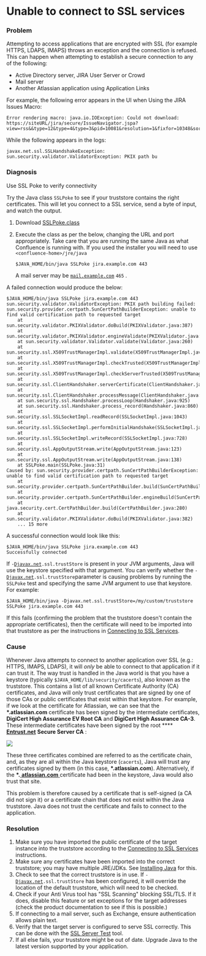 # Unable to connect to SSL services





### Problem <a href="#unabletoconnecttosslservicesdueto-pkixpathbuildingfailed-error-problem" id="unabletoconnecttosslservicesdueto-pkixpathbuildingfailed-error-problem"></a>

Attempting to access applications that are encrypted with SSL (for example HTTPS, LDAPS, IMAPS) throws an exception and the connection is refused. This can happen when attempting to establish a secure connection to any of the following:

* Active Directory server, JIRA User Server or Crowd
* Mail server&#x20;
* Another Atlassian application using Application Links

For example, the following error appears in the UI when Using the JIRA Issues Macro:

```
Error rendering macro: java.io.IOException: Could not download: https://siteURL/jira/secure/IssueNavigator.jspa?view=rss&&type=12&type=4&type=3&pid=10081&resolution=1&fixfor=10348&sorter/field=issuekey&sorter/order=DESC&sorter/field=priority&sorter/order=DESC&tempMax=100&reset=true&decorator=none
```

While the following appears in the logs:

```
javax.net.ssl.SSLHandshakeException: sun.security.validator.ValidatorException: PKIX path bu
```

### Diagnosis <a href="#unabletoconnecttosslservicesdueto-pkixpathbuildingfailed-error-diagnosis" id="unabletoconnecttosslservicesdueto-pkixpathbuildingfailed-error-diagnosis"></a>

Use SSL Poke to verify connectivity

Try the Java class `SSLPoke` to see if your truststore contains the right certificates. This will let you connect to a SSL service, send a byte of input, and watch the output.

1. Download [SSLPoke.class](https://confluence.atlassian.com/kb/files/779355358/779355357/1/1441897666313/SSLPoke.class)
2.  Execute the class as per the below, changing the URL and port appropriately. Take care that you are running the same Java as what Confluence is running with. If you used the installer you will need to use `<confluence-home>/jre/java`

    ```
    $JAVA_HOME/bin/java SSLPoke jira.example.com 443
    ```

    A mail server may be [`mail.example.com`](http://mail.example.com) `465` .



A failed connection would produce the below:

```
$JAVA_HOME/bin/java SSLPoke jira.example.com 443
sun.security.validator.ValidatorException: PKIX path building failed: sun.security.provider.certpath.SunCertPathBuilderException: unable to find valid certification path to requested target
	at sun.security.validator.PKIXValidator.doBuild(PKIXValidator.java:387)
	at sun.security.validator.PKIXValidator.engineValidate(PKIXValidator.java:292)
	at sun.security.validator.Validator.validate(Validator.java:260)
	at sun.security.ssl.X509TrustManagerImpl.validate(X509TrustManagerImpl.java:324)
	at sun.security.ssl.X509TrustManagerImpl.checkTrusted(X509TrustManagerImpl.java:229)
	at sun.security.ssl.X509TrustManagerImpl.checkServerTrusted(X509TrustManagerImpl.java:124)
	at sun.security.ssl.ClientHandshaker.serverCertificate(ClientHandshaker.java:1351)
	at sun.security.ssl.ClientHandshaker.processMessage(ClientHandshaker.java:156)
	at sun.security.ssl.Handshaker.processLoop(Handshaker.java:925)
	at sun.security.ssl.Handshaker.process_record(Handshaker.java:860)
	at sun.security.ssl.SSLSocketImpl.readRecord(SSLSocketImpl.java:1043)
	at sun.security.ssl.SSLSocketImpl.performInitialHandshake(SSLSocketImpl.java:1343)
	at sun.security.ssl.SSLSocketImpl.writeRecord(SSLSocketImpl.java:728)
	at sun.security.ssl.AppOutputStream.write(AppOutputStream.java:123)
	at sun.security.ssl.AppOutputStream.write(AppOutputStream.java:138)
	at SSLPoke.main(SSLPoke.java:31)
Caused by: sun.security.provider.certpath.SunCertPathBuilderException: unable to find valid certification path to requested target
	at sun.security.provider.certpath.SunCertPathBuilder.build(SunCertPathBuilder.java:145)
	at sun.security.provider.certpath.SunCertPathBuilder.engineBuild(SunCertPathBuilder.java:131)
	at java.security.cert.CertPathBuilder.build(CertPathBuilder.java:280)
	at sun.security.validator.PKIXValidator.doBuild(PKIXValidator.java:382)
	... 15 more
```

A successful connection would look like this:

```
$JAVA_HOME/bin/java SSLPoke jira.example.com 443
Successfully connected
```

If `-`[`Djavax.net`](http://djavax.net)`.ssl.trustStore` is present in your JVM arguments, Java will use the keystore specified with that argument. You can verify whether the `-`[`Djavax.net`](http://djavax.net)`.ssl.trustStore`parameter is causing problems by running the `SSLPoke` test and specifying the same JVM argument to use that keystore. For example:

```
$JAVA_HOME/bin/java -Djavax.net.ssl.trustStore=/my/custom/truststore SSLPoke jira.example.com 443
```

If this fails (confirming the problem that the truststore doesn't contain the appropriate certificates), then the certificate will need to be imported into that truststore as per the instructions in [Connecting to SSL Services](https://confluence.atlassian.com/kb/connecting-to-ssl-services-802171215.html).

### Cause <a href="#unabletoconnecttosslservicesdueto-pkixpathbuildingfailed-error-cause" id="unabletoconnecttosslservicesdueto-pkixpathbuildingfailed-error-cause"></a>

Whenever Java attempts to connect to another application over SSL (e.g.: HTTPS, IMAPS, LDAPS), it will _only_ be able to connect to that application if it can trust it. The way trust is handled in the Java world is that you have a keystore (typically `$JAVA_HOME/lib/security/cacerts`), also known as the truststore. This contains a list of all known Certificate Authority (CA) certificates, and Java will only trust certificates that are signed by one of those CAs or public certificates that exist within that keystore. For example, if we look at the certificate for Atlassian, we can see that the **\*.atlassian.com** certificate has been signed by the intermediate certificates, **DigiCert High Assurance EV Root CA** and **DigiCert High Assurance CA-3**. These intermediate certificates have been signed by the root  ****  [**Entrust.net**](http://entrust.net) **Secure Server CA** :

![](https://confluence.atlassian.com/jira/files/117455/359498025/1/1369371745446/Certificates.png)

These three certificates combined are referred to as the certificate chain, and, as they are all within the Java keystore (`cacerts`), Java will trust any certificates signed by them (in this case, **\*.atlassian.com**). Alternatively, if the **\*.**[ **atlassian.com** ](http://atlassian.com) certificate had been in the keystore, Java would also trust that site.

This problem is therefore caused by a certificate that is self-signed (a CA did not sign it) or a certificate chain that does not exist within the Java truststore. Java does not trust the certificate and fails to connect to the application.

### Resolution <a href="#unabletoconnecttosslservicesdueto-pkixpathbuildingfailed-error-resolution" id="unabletoconnecttosslservicesdueto-pkixpathbuildingfailed-error-resolution"></a>

1. Make sure you have imported the public certificate of the target instance into the truststore according to the [Connecting to SSL Services](https://confluence.atlassian.com/kb/connecting-to-ssl-services-802171215.html) instructions.
2. Make sure any certificates have been imported into the correct truststore; you may have multiple JRE/JDKs. See [Installing Java](https://confluence.atlassian.com/jira/installing-java-185729673.html) for this.
3. Check to see that the correct truststore is in use. If `-`[`Djavax.net`](http://djavax.net)`.ssl.trustStore` has been configured, it will override the location of the default truststore, which will need to be checked.
4. Check if your Anti Virus tool has "SSL Scanning" blocking SSL/TLS. If it does, disable this feature or set exceptions for the target addresses (check the product documentation to see if this is possible.)
5. If connecting to a mail server, such as Exchange, ensure authentication allows plain text.
6. Verify that the target server is configured to serve SSL correctly. This can be done with the [SSL Server Test](https://www.ssllabs.com/ssltest/) tool.
7. If all else fails, your truststore might be out of date. Upgrade Java to the latest version supported by your application.

